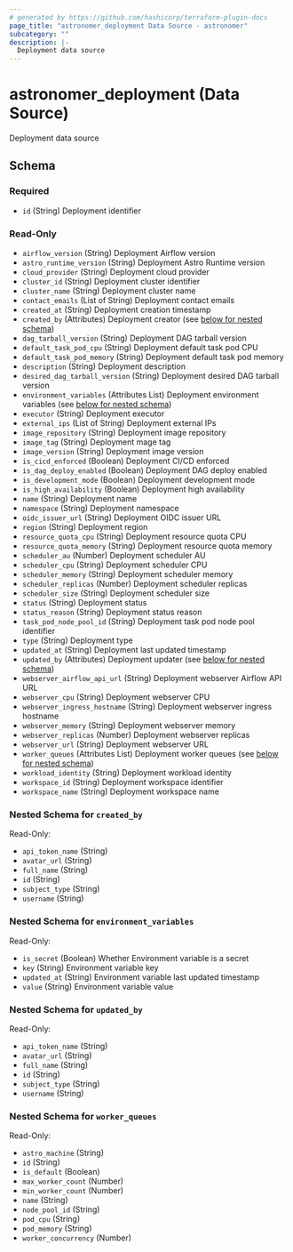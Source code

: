```yaml
---
# generated by https://github.com/hashicorp/terraform-plugin-docs
page_title: "astronomer_deployment Data Source - astronomer"
subcategory: ""
description: |-
  Deployment data source
---
```


# astronomer_deployment (Data Source)

Deployment data source



<!-- schema generated by tfplugindocs -->
## Schema

### Required

- `id` (String) Deployment identifier

### Read-Only

- `airflow_version` (String) Deployment Airflow version
- `astro_runtime_version` (String) Deployment Astro Runtime version
- `cloud_provider` (String) Deployment cloud provider
- `cluster_id` (String) Deployment cluster identifier
- `cluster_name` (String) Deployment cluster name
- `contact_emails` (List of String) Deployment contact emails
- `created_at` (String) Deployment creation timestamp
- `created_by` (Attributes) Deployment creator (see [below for nested schema](#nestedatt--created_by))
- `dag_tarball_version` (String) Deployment DAG tarball version
- `default_task_pod_cpu` (String) Deployment default task pod CPU
- `default_task_pod_memory` (String) Deployment default task pod memory
- `description` (String) Deployment description
- `desired_dag_tarball_version` (String) Deployment desired DAG tarball version
- `environment_variables` (Attributes List) Deployment environment variables (see [below for nested schema](#nestedatt--environment_variables))
- `executor` (String) Deployment executor
- `external_ips` (List of String) Deployment external IPs
- `image_repository` (String) Deployment image repository
- `image_tag` (String) Deployment mage tag
- `image_version` (String) Deployment image version
- `is_cicd_enforced` (Boolean) Deployment CI/CD enforced
- `is_dag_deploy_enabled` (Boolean) Deployment DAG deploy enabled
- `is_development_mode` (Boolean) Deployment development mode
- `is_high_availability` (Boolean) Deployment high availability
- `name` (String) Deployment name
- `namespace` (String) Deployment namespace
- `oidc_issuer_url` (String) Deployment OIDC issuer URL
- `region` (String) Deployment region
- `resource_quota_cpu` (String) Deployment resource quota CPU
- `resource_quota_memory` (String) Deployment resource quota memory
- `scheduler_au` (Number) Deployment scheduler AU
- `scheduler_cpu` (String) Deployment scheduler CPU
- `scheduler_memory` (String) Deployment scheduler memory
- `scheduler_replicas` (Number) Deployment scheduler replicas
- `scheduler_size` (String) Deployment scheduler size
- `status` (String) Deployment status
- `status_reason` (String) Deployment status reason
- `task_pod_node_pool_id` (String) Deployment task pod node pool identifier
- `type` (String) Deployment type
- `updated_at` (String) Deployment last updated timestamp
- `updated_by` (Attributes) Deployment updater (see [below for nested schema](#nestedatt--updated_by))
- `webserver_airflow_api_url` (String) Deployment webserver Airflow API URL
- `webserver_cpu` (String) Deployment webserver CPU
- `webserver_ingress_hostname` (String) Deployment webserver ingress hostname
- `webserver_memory` (String) Deployment webserver memory
- `webserver_replicas` (Number) Deployment webserver replicas
- `webserver_url` (String) Deployment webserver URL
- `worker_queues` (Attributes List) Deployment worker queues (see [below for nested schema](#nestedatt--worker_queues))
- `workload_identity` (String) Deployment workload identity
- `workspace_id` (String) Deployment workspace identifier
- `workspace_name` (String) Deployment workspace name

<a id="nestedatt--created_by"></a>
### Nested Schema for `created_by`

Read-Only:

- `api_token_name` (String)
- `avatar_url` (String)
- `full_name` (String)
- `id` (String)
- `subject_type` (String)
- `username` (String)


<a id="nestedatt--environment_variables"></a>
### Nested Schema for `environment_variables`

Read-Only:

- `is_secret` (Boolean) Whether Environment variable is a secret
- `key` (String) Environment variable key
- `updated_at` (String) Environment variable last updated timestamp
- `value` (String) Environment variable value


<a id="nestedatt--updated_by"></a>
### Nested Schema for `updated_by`

Read-Only:

- `api_token_name` (String)
- `avatar_url` (String)
- `full_name` (String)
- `id` (String)
- `subject_type` (String)
- `username` (String)


<a id="nestedatt--worker_queues"></a>
### Nested Schema for `worker_queues`

Read-Only:

- `astro_machine` (String)
- `id` (String)
- `is_default` (Boolean)
- `max_worker_count` (Number)
- `min_worker_count` (Number)
- `name` (String)
- `node_pool_id` (String)
- `pod_cpu` (String)
- `pod_memory` (String)
- `worker_concurrency` (Number)
